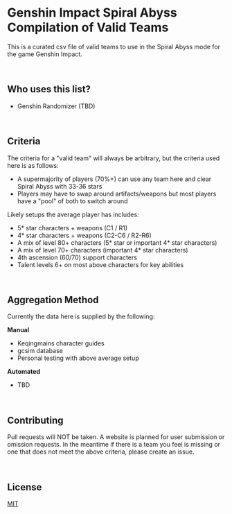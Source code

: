 # Genshin Impact Spiral Abyss Compilation of Valid Teams

This is a curated csv file of valid teams to use in the Spiral Abyss mode for the game Genshin Impact.

&nbsp;
## Who uses this list?
- Genshin Randomizer (TBD)

&nbsp;
## Criteria

The criteria for a "valid team" will always be arbitrary, but the criteria used here is as follows:

- A supermajority of players (70%+) can use any team here and clear Spiral Abyss with 33-36 stars
- Players may have to swap around artifacts/weapons but most players have a "pool" of both to switch around

Likely setups the average player has includes:
- 5* star characters + weapons (C1 / R1)
- 4* star characters + weapons (C2-C6 / R2-R6)
- A mix of level 80+ characters (5* star or important 4* star characters)
- A mix of level 70+ characters (important 4* star characters)
- 4th ascension (60/70) support characters
- Talent levels 6+ on most above characters for key abilities

&nbsp;
## Aggregation Method

Currently the data here is supplied by the following:

**Manual**
- Keqingmains character guides
- gcsim database
- Personal testing with above average setup

**Automated**
- TBD

&nbsp;
## Contributing

Pull requests will NOT be taken. A website is planned for user submission or omission requests. In the meantime if there is a team you feel is missing or one that does not meet the above criteria, please create an issue.

&nbsp;
## License

[MIT](https://choosealicense.com/licenses/mit/)

